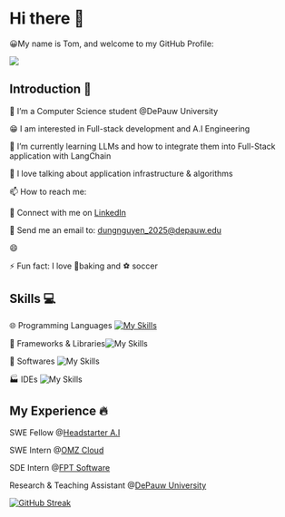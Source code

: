 
# Hi there 👋
:grinning:My name is Tom, and welcome to my GitHub Profile:

![](https://komarev.com/ghpvc/?username=TomNguyen10&color=ff69b4&style=plastic&base=1605)

## Introduction :bow:

:school: I’m a Computer Science student @DePauw University

:grin: I am interested in Full-stack development and A.I Engineering

🔭  I’m currently learning LLMs and how to integrate them into Full-Stack application with LangChain 

💬 I love talking about application infrastructure & algorithms

📫 How to reach me: 

:link: Connect with me on [LinkedIn](https://www.linkedin.com/in/tomnguyen107/)

:email: Send me an email to: dungnguyen_2025@depauw.edu

😄 

⚡ Fun fact: I love :cookie:baking and :soccer: soccer

## Skills :computer:
:globe_with_meridians: Programming Languages [![My Skills](https://skillicons.dev/icons?i=python,java,typescript,javascript,cpp,r,bash,kotlin,php,erlang&perline=10)](https://skillicons.dev)

:wrench: Frameworks & Libraries![My Skills](https://skillicons.dev/icons?i=next,react,graphql,tensorflow,pytorch,opencv,nodejs,fastapi,express,bootstrap,css,html,d3,spring,sklearn,tailwind,vue&perline=10)

:hammer: Softwares ![My Skills](https://skillicons.dev/icons?i=aws,gcp,git,github,docker,postgres,firebase,supabase,mongo,mysql,vim,figma,githubactions,postman,prisma,raspberrypi,vercel,vite&perline=10)

:factory: IDEs ![My Skills](https://skillicons.dev/icons?i=vscode,pycharm,anaconda,androidstudio,arduino,eclipse,idea,linux,replit,sublime&perline=10)

## My Experience :fire:
SWE Fellow @[Headstarter A.I](https://headstarter.co/) 

SWE Intern @[OMZ Cloud](https://omzcloud.vn/) 

SDE Intern @[FPT Software](https://fptsoftware.com/fpt-americas)

Research & Teaching Assistant @[DePauw University](https://www.depauw.edu/)

[![GitHub Streak](http://github-readme-streak-stats.herokuapp.com?user=TomNguyen10&theme=dark&background=000000)
](https://git.io/streak-stats)
